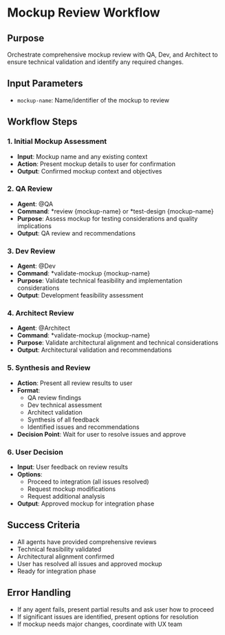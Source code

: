 # Mockup Review Workflow

## Purpose
Orchestrate comprehensive mockup review with QA, Dev, and Architect to ensure technical validation and identify any required changes.

## Input Parameters
- `mockup-name`: Name/identifier of the mockup to review

## Workflow Steps

### 1. Initial Mockup Assessment
- **Input**: Mockup name and any existing context
- **Action**: Present mockup details to user for confirmation
- **Output**: Confirmed mockup context and objectives

### 2. QA Review
- **Agent**: @QA
- **Command**: *review {mockup-name} or *test-design {mockup-name}
- **Purpose**: Assess mockup for testing considerations and quality implications
- **Output**: QA review and recommendations

### 3. Dev Review
- **Agent**: @Dev
- **Command**: *validate-mockup {mockup-name}
- **Purpose**: Validate technical feasibility and implementation considerations
- **Output**: Development feasibility assessment

### 4. Architect Review
- **Agent**: @Architect
- **Command**: *validate-mockup {mockup-name}
- **Purpose**: Validate architectural alignment and technical considerations
- **Output**: Architectural validation and recommendations

### 5. Synthesis and Review
- **Action**: Present all review results to user
- **Format**:
  - QA review findings
  - Dev technical assessment
  - Architect validation
  - Synthesis of all feedback
  - Identified issues and recommendations
- **Decision Point**: Wait for user to resolve issues and approve

### 6. User Decision
- **Input**: User feedback on review results
- **Options**:
  - Proceed to integration (all issues resolved)
  - Request mockup modifications
  - Request additional analysis
- **Output**: Approved mockup for integration phase

## Success Criteria
- All agents have provided comprehensive reviews
- Technical feasibility validated
- Architectural alignment confirmed
- User has resolved all issues and approved mockup
- Ready for integration phase

## Error Handling
- If any agent fails, present partial results and ask user how to proceed
- If significant issues are identified, present options for resolution
- If mockup needs major changes, coordinate with UX team
